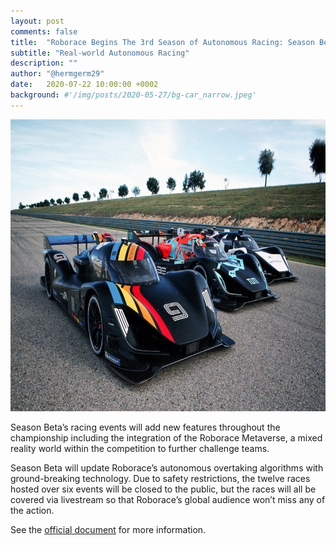 ```yaml
---
layout: post
comments: false
title:  "Roborace Begins The 3rd Season of Autonomous Racing: Season Beta"
subtitle: "Real-world Autonomous Racing"
description: ""
author: "@hermgerm29"
date:   2020-07-22 10:00:00 +0002
background: #'/img/posts/2020-05-27/bg-car_narrow.jpeg'
---
```


<a href="https://roborace.com" target="_blank"><img width="700px" height="467px" src="/img/posts/2020-07-22/cars.jpeg"></a>

Season Beta’s racing events will add new features throughout the championship including the integration of the Roborace Metaverse, a mixed reality world within the competition to further challenge teams.

Season Beta will update Roborace’s autonomous overtaking algorithms with ground-breaking technology. Due to safety restrictions, the twelve races hosted over six events will be closed to the public, but the races will all be covered via livestream so that Roborace’s global audience won’t miss any of the action.

See the <a href="https://891b409e-01e5-412a-abec-a09454bce0a9.filesusr.com/ugd/7e3c9b_32588b7ec60d4c90a56bd81aab5a282a.pdf" target="_blank">official document</a> for more information.
